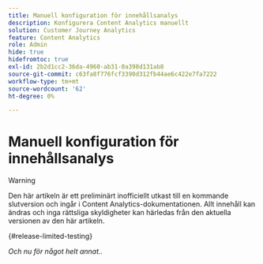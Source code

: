 ```yaml
---
title: Manuell konfiguration för innehållsanalys
description: Konfigurera Content Analytics manuellt
solution: Customer Journey Analytics
feature: Content Analytics
role: Admin
hide: true
hidefromtoc: true
exl-id: 2b2d1cc2-36da-4960-ab31-0a398d131ab8
source-git-commit: c63fa8f776fcf3390d312fb44ae6c422e7fa7222
workflow-type: tm+mt
source-wordcount: '62'
ht-degree: 0%

---
```


# Manuell konfiguration för innehållsanalys

>[!WARNING]
>
>Den här artikeln är ett preliminärt inofficiellt utkast till en kommande slutversion och ingår i Content Analytics-dokumentationen. Allt innehåll kan ändras och inga rättsliga skyldigheter kan härledas från den aktuella versionen av den här artikeln.
>

{#release-limited-testing}

*Och nu för något helt annat..*
